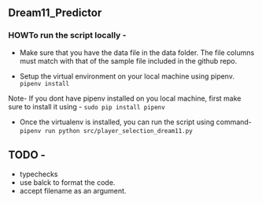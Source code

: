 ## Dream11_Predictor

### HOWTo run the script locally - 

* Make sure that you have the data file in the data folder. The file columns must match with that of the 
sample file included in the github repo. 

* Setup the virtual environment on your local machine using pipenv. 
`pipenv install`

Note- If you dont have pipenv installed on you local machine, first make sure to install it using - 
`sudo pip install pipenv`

* Once the virtualenv is installed, you can run the script using command- 
`pipenv run python src/player_selection_dream11.py`


## TODO -
* typechecks
* use balck to format the code.
* accept filename as an argument. 